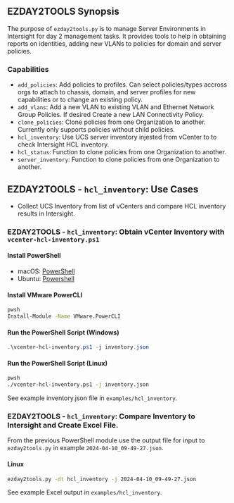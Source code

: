 ## EZDAY2TOOLS Synopsis

The purpose of `ezday2tools.py` is to manage Server Environments in Intersight for day 2 management tasks.  It provides tools to help in obtaining reports on identities, adding new VLANs to policies for domain and server policies.

### Capabilities

   * `add_policies`: Add policies to profiles.  Can select policies/types accross orgs to attach to chassis, domain, and server profiles for new capabilities or to change an existing policy.
   * `add_vlans`: Add a new VLAN to existing VLAN and Ethernet Network Group Policies.  If desired Create a new LAN Connectivity Policy.
   * `clone_policies`: Clone policies from one Organization to another.  Currently only supports policies without child policies.
   * `hcl_inventory`: Use UCS server inventory injested from vCenter to to check Intersight HCL inventory.
   * `hcl_status`: Function to clone policies from one Organization to another.
   * `server_inventory`: Function to clone policies from one Organization to another.

## EZDAY2TOOLS - `hcl_inventory`: Use Cases

  - Collect UCS Inventory from list of vCenters and compare HCL inventory results in Intersight.

### EZDAY2TOOLS - `hcl_inventory`: Obtain vCenter Inventory with `vcenter-hcl-inventory.ps1`

#### Install PowerShell

  - macOS: [PowerShell](https://learn.microsoft.com/en-us/powershell/scripting/install/installing-powershell-on-macos)
  - Ubuntu: [Powershell](https://learn.microsoft.com/en-us/powershell/scripting/install/install-ubuntu)

#### Install VMware PowerCLI

```bash
pwsh
Install-Module -Name VMware.PowerCLI
```

#### Run the PowerShell Script (Windows)
```powershell
.\vcenter-hcl-inventory.ps1 -j inventory.json
```

#### Run the PowerShell Script (Linux)
```bash
pwsh
./vcenter-hcl-inventory.ps1 -j inventory.json
```

See example inventory.json file in `examples/hcl_inventory`.

### EZDAY2TOOLS - `hcl_inventory`: Compare Inventory to Intersight and Create Excel File.

From the previous PowerShell module use the output file for input to `ezday2tools.py` in example `2024-04-10_09-49-27.json`.

#### Linux

```bash
ezday2tools.py -dt hcl_inventory -j 2024-04-10_09-49-27.json
```

See example Excel output in `examples/hcl_inventory`.
